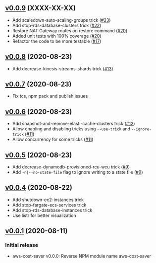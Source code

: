 ## [v0.0.9](https://github.com/aramalipoor/aws-cost-saver/releases/tag/v0.0.9) (XXXX-XX-XX)
* Add scaledown-auto-scaling-groups trick ([#23](https://github.com/aramalipoor/aws-cost-saver/pull/23))
* Add stop-rds-database-clusters trick ([#22](https://github.com/aramalipoor/aws-cost-saver/pull/22))
* Restore NAT Gateway routes on restore command ([#20](https://github.com/aramalipoor/aws-cost-saver/pull/20))
* Added unit tests with 100% coverage ([#20](https://github.com/aramalipoor/aws-cost-saver/pull/20))
* Refactor the code to be more testable ([#17](https://github.com/aramalipoor/aws-cost-saver/pull/17))

## [v0.0.8](https://github.com/aramalipoor/aws-cost-saver/releases/tag/v0.0.8) (2020-08-23)
* Add decrease-kinesis-streams-shards trick ([#13](https://github.com/aramalipoor/aws-cost-saver/pull/13))

## [v0.0.7](https://github.com/aramalipoor/aws-cost-saver/releases/tag/v0.0.7) (2020-08-23)
* Fix tcs, npm pack and publish issues

## [v0.0.6](https://github.com/aramalipoor/aws-cost-saver/releases/tag/v0.0.6) (2020-08-23)
* Add snapshot-and-remove-elasti-cache-clusters trick ([#12](https://github.com/aramalipoor/aws-cost-saver/pull/12))
* Allow enabling and disabling tricks using `--use-trick` and `--ignore-trick` ([#11](https://github.com/aramalipoor/aws-cost-saver/pull/11))
* Allow concurrency for some tricks ([#11](https://github.com/aramalipoor/aws-cost-saver/pull/11))

## [v0.0.5](https://github.com/aramalipoor/aws-cost-saver/releases/tag/v0.0.5) (2020-08-23)
* Add decrease-dynamodb-provisioned-rcu-wcu trick ([#9](https://github.com/aramalipoor/aws-cost-saver/pull/9))
* Add `-n|--no-state-file` flag to ignore writing to a state file ([#9](https://github.com/aramalipoor/aws-cost-saver/pull/9))

## [v0.0.4](https://github.com/aramalipoor/aws-cost-saver/releases/tag/v0.0.4) (2020-08-22)
* Add shutdown-ec2-instances trick
* Add stop-fargate-ecs-services trick
* Add stop-rds-database-instances trick
* Use listr for better visualization

## [v0.0.1](https://github.com/aramalipoor/aws-cost-saver/releases/tag/v0.0.1) (2020-08-11)

### Initial release

* aws-cost-saver v0.0.0: Reverse NPM module name aws-cost-saver
